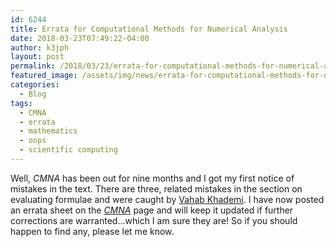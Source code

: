 ```yaml
---
id: 6244
title: Errata for Computational Methods for Numerical Analysis
date: 2018-03-23T07:49:22-04:00
author: k3jph
layout: post
permalink: /2018/03/23/errata-for-computational-methods-for-numerical-analysis/
featured_image: /assets/img/news/errata-for-computational-methods-for-numerical-analysis.webp
categories:
  - Blog
tags:
  - CMNA
  - errata
  - mathematics
  - oops
  - scientific computing
---
```


Well, _CMNA_ has been out for nine months and I got my first notice
of mistakes in the text.  There are three, related mistakes in the
section on evaluating formulae and were caught by [Vahab
Khademi](https://www.linkedin.com/in/vahab-khademi-22b78628/).  I
have now posted an errata sheet on the _[CMNA](/cmna)_ page and
will keep it updated if further corrections are warranted...which
I am sure they are!  So if you should happen to find any, please
let me know.

